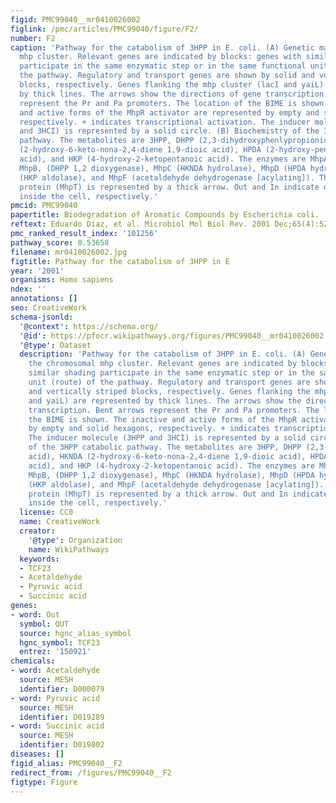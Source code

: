 ```yaml
---
figid: PMC99040__mr0410026002
figlink: /pmc/articles/PMC99040/figure/F2/
number: F2
caption: 'Pathway for the catabolism of 3HPP in E. coli. (A) Genetic map of the chromosomal
  mhp cluster. Relevant genes are indicated by blocks: genes with similar shading
  participate in the same enzymatic step or in the same functional unit (route) of
  the pathway. Regulatory and transport genes are shown by solid and vertically striped
  blocks, respectively. Genes flanking the mhp cluster (lacI and yaiL) are represented
  by thick lines. The arrows show the directions of gene transcription. Bent arrows
  represent the Pr and Pa promoters. The location of the BIME is shown. The inactive
  and active forms of the MhpR activator are represented by empty and solid hexagons,
  respectively. + indicates transcriptional activation. The inducer molecule (3HPP
  and 3HCI) is represented by a solid circle. (B) Biochemistry of the 3HPP catabolic
  pathway. The metabolites are 3HPP, DHPP (2,3-dihydroxyphenlypropionic acid), HKNDA
  (2-hydroxy-6-keto-nona-2,4-diene 1,9-dioic acid), HPDA (2-hydroxy-penta-2,4-dienoic
  acid), and HKP (4-hydroxy-2-ketopentanoic acid). The enzymes are MhpA (3HPP monooxygenase),
  MhpB, (DHPP 1,2 dioxygenase), MhpC (HKNDA hydrolase), MhpD (HPDA hydratase), MhpE
  (HKP aldolase), and MhpF (acetaldehyde dehydrogenase [acylating]). The 3HPP transport
  protein (MhpT) is represented by a thick arrow. Out and In indicate outside and
  inside the cell, respectively.'
pmcid: PMC99040
papertitle: Biodegradation of Aromatic Compounds by Escherichia coli.
reftext: Eduardo Díaz, et al. Microbiol Mol Biol Rev. 2001 Dec;65(4):523-569.
pmc_ranked_result_index: '101256'
pathway_score: 0.53658
filename: mr0410026002.jpg
figtitle: Pathway for the catabolism of 3HPP in E
year: '2001'
organisms: Homo sapiens
ndex: ''
annotations: []
seo: CreativeWork
schema-jsonld:
  '@context': https://schema.org/
  '@id': https://pfocr.wikipathways.org/figures/PMC99040__mr0410026002.html
  '@type': Dataset
  description: 'Pathway for the catabolism of 3HPP in E. coli. (A) Genetic map of
    the chromosomal mhp cluster. Relevant genes are indicated by blocks: genes with
    similar shading participate in the same enzymatic step or in the same functional
    unit (route) of the pathway. Regulatory and transport genes are shown by solid
    and vertically striped blocks, respectively. Genes flanking the mhp cluster (lacI
    and yaiL) are represented by thick lines. The arrows show the directions of gene
    transcription. Bent arrows represent the Pr and Pa promoters. The location of
    the BIME is shown. The inactive and active forms of the MhpR activator are represented
    by empty and solid hexagons, respectively. + indicates transcriptional activation.
    The inducer molecule (3HPP and 3HCI) is represented by a solid circle. (B) Biochemistry
    of the 3HPP catabolic pathway. The metabolites are 3HPP, DHPP (2,3-dihydroxyphenlypropionic
    acid), HKNDA (2-hydroxy-6-keto-nona-2,4-diene 1,9-dioic acid), HPDA (2-hydroxy-penta-2,4-dienoic
    acid), and HKP (4-hydroxy-2-ketopentanoic acid). The enzymes are MhpA (3HPP monooxygenase),
    MhpB, (DHPP 1,2 dioxygenase), MhpC (HKNDA hydrolase), MhpD (HPDA hydratase), MhpE
    (HKP aldolase), and MhpF (acetaldehyde dehydrogenase [acylating]). The 3HPP transport
    protein (MhpT) is represented by a thick arrow. Out and In indicate outside and
    inside the cell, respectively.'
  license: CC0
  name: CreativeWork
  creator:
    '@type': Organization
    name: WikiPathways
  keywords:
  - TCF23
  - Acetaldehyde
  - Pyruvic acid
  - Succinic acid
genes:
- word: Out
  symbol: OUT
  source: hgnc_alias_symbol
  hgnc_symbol: TCF23
  entrez: '150921'
chemicals:
- word: Acetaldehyde
  source: MESH
  identifier: D000079
- word: Pyruvic acid
  source: MESH
  identifier: D019289
- word: Succinic acid
  source: MESH
  identifier: D019802
diseases: []
figid_alias: PMC99040__F2
redirect_from: /figures/PMC99040__F2
figtype: Figure
---
```


